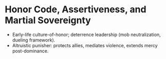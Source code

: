 # Honor Code, Assertiveness, and Martial Sovereignty

- Early-life culture-of-honor; deterrence leadership (mob neutralization, dueling framework).
- Altruistic punisher: protects allies, mediates violence, extends mercy post-dominance.

